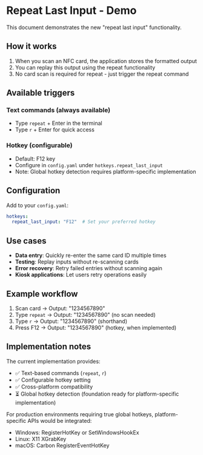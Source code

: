 # Repeat Last Input - Demo

This document demonstrates the new "repeat last input" functionality.

## How it works

1. When you scan an NFC card, the application stores the formatted output
2. You can replay this output using the repeat functionality
3. No card scan is required for repeat - just trigger the repeat command

## Available triggers

### Text commands (always available)
- Type `repeat` + Enter in the terminal
- Type `r` + Enter for quick access

### Hotkey (configurable)
- Default: F12 key
- Configure in `config.yaml` under `hotkeys.repeat_last_input`
- Note: Global hotkey detection requires platform-specific implementation

## Configuration

Add to your `config.yaml`:

```yaml
hotkeys:
  repeat_last_input: "F12"  # Set your preferred hotkey
```

## Use cases

- **Data entry**: Quickly re-enter the same card ID multiple times
- **Testing**: Replay inputs without re-scanning cards
- **Error recovery**: Retry failed entries without scanning again
- **Kiosk applications**: Let users retry operations easily

## Example workflow

1. Scan card → Output: "1234567890"
2. Type `repeat` → Output: "1234567890" (no scan needed)
3. Type `r` → Output: "1234567890" (shorthand)
4. Press F12 → Output: "1234567890" (hotkey, when implemented)

## Implementation notes

The current implementation provides:
- ✅ Text-based commands (`repeat`, `r`)
- ✅ Configurable hotkey setting
- ✅ Cross-platform compatibility
- ⏳ Global hotkey detection (foundation ready for platform-specific implementation)

For production environments requiring true global hotkeys, platform-specific APIs would be integrated:
- Windows: RegisterHotKey or SetWindowsHookEx
- Linux: X11 XGrabKey
- macOS: Carbon RegisterEventHotKey